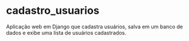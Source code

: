 # cadastro_usuarios
Aplicação web em Django que cadastra usuários, salva em um banco de dados e exibe uma lista de usuários cadastrados.
